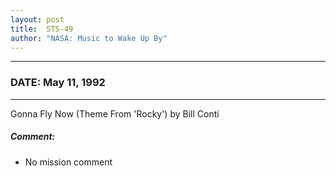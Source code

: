 ```yaml
---
layout: post
title:  STS-49
author: "NASA: Music to Wake Up By"
---
```


----
### DATE: May 11, 1992
----
Gonna Fly Now (Theme From 'Rocky') by Bill Conti

##### Comment:
* No mission comment
